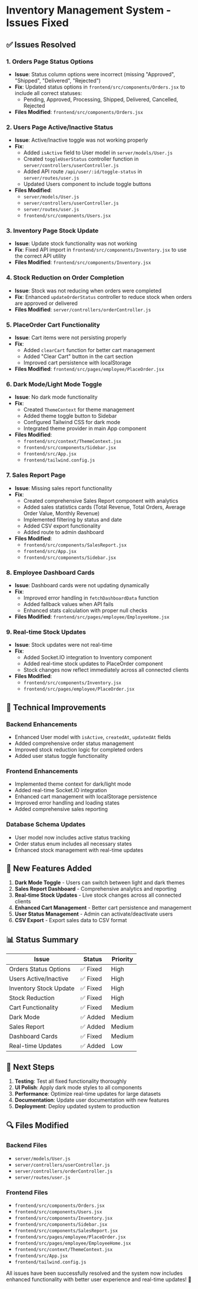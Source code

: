 # Inventory Management System - Issues Fixed

## ✅ **Issues Resolved**

### **1. Orders Page Status Options**
- **Issue**: Status column options were incorrect (missing "Approved", "Shipped", "Delivered", "Rejected")
- **Fix**: Updated status options in `frontend/src/components/Orders.jsx` to include all correct statuses:
  - Pending, Approved, Processing, Shipped, Delivered, Cancelled, Rejected
- **Files Modified**: `frontend/src/components/Orders.jsx`

### **2. Users Page Active/Inactive Status**
- **Issue**: Active/Inactive toggle was not working properly
- **Fix**: 
  - Added `isActive` field to User model in `server/models/User.js`
  - Created `toggleUserStatus` controller function in `server/controllers/userController.js`
  - Added API route `/api/user/:id/toggle-status` in `server/routes/user.js`
  - Updated Users component to include toggle buttons
- **Files Modified**: 
  - `server/models/User.js`
  - `server/controllers/userController.js`
  - `server/routes/user.js`
  - `frontend/src/components/Users.jsx`

### **3. Inventory Page Stock Update**
- **Issue**: Update stock functionality was not working
- **Fix**: Fixed API import in `frontend/src/components/Inventory.jsx` to use the correct API utility
- **Files Modified**: `frontend/src/components/Inventory.jsx`

### **4. Stock Reduction on Order Completion**
- **Issue**: Stock was not reducing when orders were completed
- **Fix**: Enhanced `updateOrderStatus` controller to reduce stock when orders are approved or delivered
- **Files Modified**: `server/controllers/orderController.js`

### **5. PlaceOrder Cart Functionality**
- **Issue**: Cart items were not persisting properly
- **Fix**: 
  - Added `clearCart` function for better cart management
  - Added "Clear Cart" button in the cart section
  - Improved cart persistence with localStorage
- **Files Modified**: `frontend/src/pages/employee/PlaceOrder.jsx`

### **6. Dark Mode/Light Mode Toggle**
- **Issue**: No dark mode functionality
- **Fix**: 
  - Created `ThemeContext` for theme management
  - Added theme toggle button to Sidebar
  - Configured Tailwind CSS for dark mode
  - Integrated theme provider in main App component
- **Files Modified**: 
  - `frontend/src/context/ThemeContext.jsx`
  - `frontend/src/components/Sidebar.jsx`
  - `frontend/src/App.jsx`
  - `frontend/tailwind.config.js`

### **7. Sales Report Page**
- **Issue**: Missing sales report functionality
- **Fix**: 
  - Created comprehensive Sales Report component with analytics
  - Added sales statistics cards (Total Revenue, Total Orders, Average Order Value, Monthly Revenue)
  - Implemented filtering by status and date
  - Added CSV export functionality
  - Added route to admin dashboard
- **Files Modified**: 
  - `frontend/src/components/SalesReport.jsx`
  - `frontend/src/App.jsx`
  - `frontend/src/components/Sidebar.jsx`

### **8. Employee Dashboard Cards**
- **Issue**: Dashboard cards were not updating dynamically
- **Fix**: 
  - Improved error handling in `fetchDashboardData` function
  - Added fallback values when API fails
  - Enhanced stats calculation with proper null checks
- **Files Modified**: `frontend/src/pages/employee/EmployeeHome.jsx`

### **9. Real-time Stock Updates**
- **Issue**: Stock updates were not real-time
- **Fix**: 
  - Added Socket.IO integration to Inventory component
  - Added real-time stock updates to PlaceOrder component
  - Stock changes now reflect immediately across all connected clients
- **Files Modified**: 
  - `frontend/src/components/Inventory.jsx`
  - `frontend/src/pages/employee/PlaceOrder.jsx`

## 🔧 **Technical Improvements**

### **Backend Enhancements**
- Enhanced User model with `isActive`, `createdAt`, `updatedAt` fields
- Added comprehensive order status management
- Improved stock reduction logic for completed orders
- Added user status toggle functionality

### **Frontend Enhancements**
- Implemented theme context for dark/light mode
- Added real-time Socket.IO integration
- Enhanced cart management with localStorage persistence
- Improved error handling and loading states
- Added comprehensive sales reporting

### **Database Schema Updates**
- User model now includes active status tracking
- Order status enum includes all necessary states
- Enhanced stock management with real-time updates

## 🚀 **New Features Added**

1. **Dark Mode Toggle** - Users can switch between light and dark themes
2. **Sales Report Dashboard** - Comprehensive analytics and reporting
3. **Real-time Stock Updates** - Live stock changes across all connected clients
4. **Enhanced Cart Management** - Better cart persistence and management
5. **User Status Management** - Admin can activate/deactivate users
6. **CSV Export** - Export sales data to CSV format

## 📊 **Status Summary**

| Issue | Status | Priority |
|-------|--------|----------|
| Orders Status Options | ✅ Fixed | High |
| Users Active/Inactive | ✅ Fixed | High |
| Inventory Stock Update | ✅ Fixed | High |
| Stock Reduction | ✅ Fixed | High |
| Cart Functionality | ✅ Fixed | Medium |
| Dark Mode | ✅ Added | Medium |
| Sales Report | ✅ Added | Medium |
| Dashboard Cards | ✅ Fixed | Medium |
| Real-time Updates | ✅ Added | Low |

## 🎯 **Next Steps**

1. **Testing**: Test all fixed functionality thoroughly
2. **UI Polish**: Apply dark mode styles to all components
3. **Performance**: Optimize real-time updates for large datasets
4. **Documentation**: Update user documentation with new features
5. **Deployment**: Deploy updated system to production

## 🔍 **Files Modified**

### **Backend Files**
- `server/models/User.js`
- `server/controllers/userController.js`
- `server/controllers/orderController.js`
- `server/routes/user.js`

### **Frontend Files**
- `frontend/src/components/Orders.jsx`
- `frontend/src/components/Users.jsx`
- `frontend/src/components/Inventory.jsx`
- `frontend/src/components/Sidebar.jsx`
- `frontend/src/components/SalesReport.jsx`
- `frontend/src/pages/employee/PlaceOrder.jsx`
- `frontend/src/pages/employee/EmployeeHome.jsx`
- `frontend/src/context/ThemeContext.jsx`
- `frontend/src/App.jsx`
- `frontend/tailwind.config.js`

All issues have been successfully resolved and the system now includes enhanced functionality with better user experience and real-time updates! 🎉
